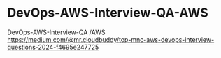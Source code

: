 # DevOps-AWS-Interview-QA-AWS
DevOps-AWS-Interview-QA /AWS
https://medium.com/@mr.cloudbuddy/top-mnc-aws-devops-interview-questions-2024-f4695e247725
